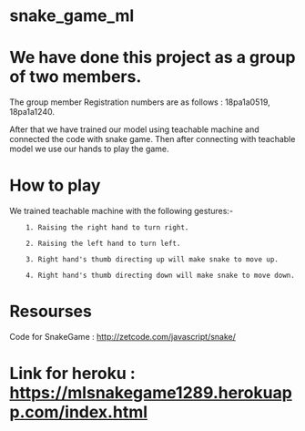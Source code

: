 # snake_game_ml

# We have done this project as a group of two members.
The group member Registration numbers are as follows :
18pa1a0519,
18pa1a1240.

After that we have trained our model using teachable machine and connected the code with snake game.
Then after connecting with teachable model we use our hands to play the game.

# How to play
   We trained teachable machine with the following  gestures:-
   
        1. Raising the right hand to turn right.
        
        2. Raising the left hand to turn left.
        
        3. Right hand's thumb directing up will make snake to move up.
        
        4. Right hand's thumb directing down will make snake to move down.

# Resourses

Code for SnakeGame : http://zetcode.com/javascript/snake/

# Link for heroku : https://mlsnakegame1289.herokuapp.com/index.html

